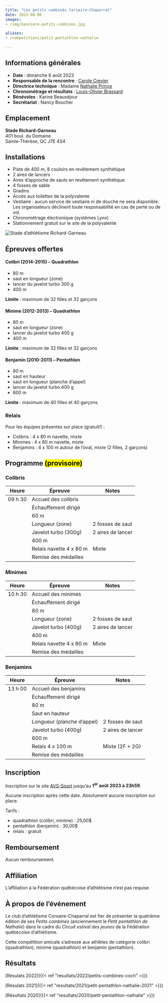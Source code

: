 ```yaml
---
title: "Les petits combinés Corsaire-Chaparral"
date: 2023-08-06
images: 
- /img/banniere-petits-combines.jpg

aliases:
- /competitions/petit-pentathlon-nathalie

---
```


## Informations générales

- **Date** : dimanche 6 août 2023
- **Responsable de la rencontre** : [Carole Crevier](mailto:caro.cre@outlook.com)
- **Directrice technique** : Madame [Nathalie Prince](mailto:nathalie.prince1@videotron.ca)
- **Chronométrage et résultats** : [Louis-Olivier Brassard](mailto:louis@corsaire-chaparral.org)
- **Bénévoles** : Karine Beauséjour
- **Secrétariat** : Nancy Boucher
<!-- [**Document d’invitation**](https://assets.corsaire-chaparral.org/competitions/2022/document-technique-petits-combines-2022.pdf) -->
<!-- - [**Horaire final**](https://assets.corsaire-chaparral.org/competitions/2023/horaire-petits-combines-2023-vfinal.pdf) -->
<!-- - [**Liste des athlètes inscrits**](https://assets.corsaire-chaparral.org/competitions/2022/inscriptions-par-epreuve-petits-combines-2022.pdf) -->
<!-- - [**Résultats en ligne**](https://avs-sport.com/comp_main.php?comp=752) -->

## Emplacement

**Stade Richard-Garneau**  
401 boul. du Domaine  
Sainte-Thérèse, QC J7E 4S4

## Installations

- Piste de 400 m, 8 couloirs en revêtement synthétique
- 2 aires de lancers
- Aires d’approche de sauts en revêtement synthétique
- 4 fosses de sable
- Gradins 
- Accès aux toilettes de la polyvalente
- Vestiaire : aucun service de vestiaire ni de douche ne sera disponible. Les organisateurs déclinent toute responsabilité en cas de perte ou de vol.
- Chronométrage électronique (systèmes Lynx)
- Stationnement gratuit sur le site de la polyvalente

![Stade d’athlétisme Richard-Garneau](/img/stade-richard-garneau.jpg)

## Épreuves offertes

#### Colibri (2014-2015) – Quadrathlon  

- 80 m
- saut en longueur (zone)
- lancer du javelot turbo 300 g
- 400 m

**Limite** : maximum de 32 filles et 32 garçons

#### Minime (2012-2013) – Quadrathlon  

- 80 m
- saut en longueur (zone)
- lancer du javelot turbo 400 g
- 400 m

**Limite** : maximum de 32 filles et 32 garçons

#### Benjamin (2010-2011) – Pentathlon  

- 80 m
- saut en hauteur
- saut en longueur (planche d’appel)
- lancer du javelot turbo 400 g
- 600 m

**Limite** : maximum de 40 filles et 40 garçons

### Relais

Pour les équipes présentes sur place (gratuit!) :

- Colibris : 4 x 80 m navette, mixte
- Minimes : 4 x 80 m navette, mixte
- Benjamins : 4 x 100 m autour de l’oval, mixte (2 filles, 2 garçons)

## Programme <mark>(provisoire)</mark>

### Colibris

| Heure   | Épreuve              | Notes             |
|---------|----------------------|-------------------|
| 09 h 30 | Accueil des colibris |                   |
|         | Échauffement dirigé  |                   |
|         | 60 m                 |                   |
|         | Longueur (zone)      | 2 fosses de saut  |
|         | Javelot turbo (300g) | 2 aires de lancer |
|         | 400 m                |                   |
|         | Relais navette 4 x 80 m | Mixte          |
|         | Remise des médailles |                   |

### Minimes

| Heure   | Épreuve                 | Notes             |
|---------|-------------------------|-------------------|
| 10 h 30 | Accueil des minimes     |                   |
|         | Échauffement dirigé     |                   |
|         | 80 m                    |                   |
|         | Longueur (zone)         | 2 fosses de saut  |
|         | Javelot turbo (400g)    | 2 aires de lancer |
|         | 400 m                   |                   |
|         | Relais navette 4 x 80 m | Mixte             |
|         | Remise des médailles    |                   |

### Benjamins

| Heure   | Épreuve                    | Notes             |
|---------|----------------------------|-------------------|
| 13 h 00 | Accueil des benjamins      |                   |
|         | Échauffement dirigé        |                   |
|         | 80 m                       |                   |
|         | Saut en hauteur            |                   |
|         | Longueur (planche d’appel) | 2 fosses de saut  |
|         | Javelot turbo (400g)       | 2 aires de lancer |
|         | 600 m                      |                   |
|         | Relais 4 x 100 m           | Mixte (2F + 2G)   |
|         | Remise des médailles       |                   |

## Inscription

Inscription sur le site [AVS-Sport](https://avs-sport.com/main.php) jusqu’au **1<sup>er</sup> août 2023 à 23h59**.

Aucune inscription après cette date. Absolument aucune inscription sur place.

Tarifs : 

- quadrathlon (colibri, minime) : 25,00$
- pentathlon (benjamin) : 30,00$
- relais : gratuit

## Remboursement

Aucun remboursement.

## Affiliation

L’affiliation à la Fédération québécoise d’athlétisme n’est pas requise.

## À propos de l’événement

Le club d’athlétisme Corsaire-Chaparral est fier de présenter la quatrième édition de ses _Petits combinés_ (anciennement le _Petit pentathlon de Nathalie_) dans le cadre du _Circuit estival des jeunes_ de la Fédération québécoise d’athlétisme.

Cette compétition amicale s’adresse aux athlètes de catégorie colibri (quadrathlon), minime (quadrathlon) et benjamin (pentathlon).

## Résultats

[Résulats 2022]({{< ref "resultats/2022/petits-combines-coch" >}})

[Résulats 2021]({{< ref "resultats/2021/petit-pentathlon-nathalie-2021" >}})

[Résultats 2020]({{< ref "resultats/2020/petit-pentathlon-nathalie" >}})
